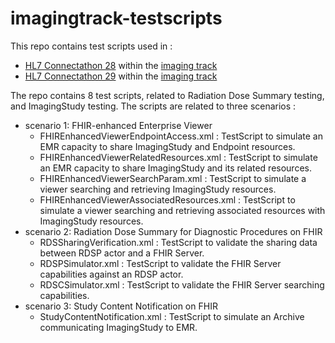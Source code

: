 # imagingtrack-testscripts

This repo contains test scripts used in : 
* [HL7 Connectathon 28](https://confluence.hl7.org/display/FHIR/2021+-+09+Connectathon+28) within the [imaging track](https://confluence.hl7.org/display/FHIR/2021-09+Imaging+Track)
* [HL7 Connectathon 29](https://confluence.hl7.org/display/FHIR/2022+-+01+Connectathon+29) within the [imaging track](https://confluence.hl7.org/display/FHIR/2022-01+Imaging+Track)

The repo contains 8 test scripts, related to Radiation Dose Summary testing, and ImagingStudy testing. The scripts are related to three scenarios : 

* scenario 1: FHIR-enhanced Enterprise Viewer
    * FHIREnhancedViewerEndpointAccess.xml    : TestScript to simulate an EMR capacity to share ImagingStudy and Endpoint resources.
    * FHIREnhancedViewerRelatedResources.xml  : TestScript to simulate an EMR capacity to share ImagingStudy and its related resources.
    * FHIREnhancedViewerSearchParam.xml       : TestScript to simulate a viewer searching and retrieving ImagingStudy resources.
    * FHIREnhancedViewerAssociatedResources.xml : TestScript to simulate a viewer searching and retrieving associated resources with ImagingStudy resources.
* scenario 2: Radiation Dose Summary for Diagnostic Procedures on FHIR
    * RDSSharingVerification.xml  : TestScript to validate the sharing data between RDSP actor and a FHIR Server.
    * RDSPSimulator.xml           : TestScript to validate the FHIR Server capabilities against an RDSP actor.
    * RDSCSimulator.xml           : TestScript to validate the FHIR Server searching capabilities.
* scenario 3: Study Content Notification on FHIR
    * StudyContentNotification.xml : TestScript to simulate an Archive communicating ImagingStudy to EMR.